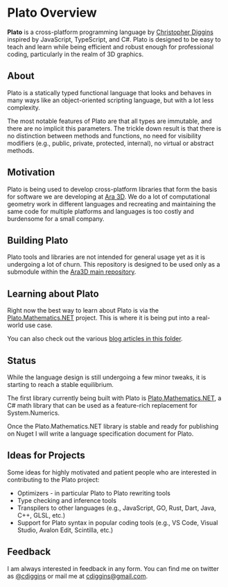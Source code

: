 
# Plato Overview

**Plato** is a cross-platform programming language by [Christopher Diggins](https://github.com/cdiggins) inspired by JavaScript, TypeScript, and C#. 
Plato is designed to be easy to teach and learn while being efficient and robust enough for 
professional coding, particularly in the realm of 3D graphics. 

## About

Plato is a statically typed functional language that looks and behaves in many ways like an 
object-oriented scripting language, but with a lot less complexity.  

The most notable features of Plato are that all types are immutable, and there are no implicit this parameters. The trickle down result is that there is no distinction between methods and functions, no need for visibility modifiers (e.g., public, private, protected, internal), no virtual or abstract methods. 

## Motivation 

Plato is being used to develop cross-platform libraries that form the basis for software we are developing at 
[Ara 3D](https://ara3d.com). We do a lot of computational geometry work in different languages
and recreating and maintaining the same code for multiple platforms and languages is too costly and burdensome for a
small company. 

## Building Plato 

Plato tools and libraries are not intended for general usage yet as it is undergoing a lot of churn. This repository is designed to be used only as a submodule within the [Ara3D main repository](https://github.com/ara3d/ara3d).   


## Learning about Plato 

Right now the best way to learn about Plato is via the 
[Plato.Mathematics.NET](https://github.com/cdiggins/Plato.Mathematics.NET) project. This is where it is being put into a real-world use case. 

You can also check out the various [blog articles in this folder](https://github.com/cdiggins/plato/tree/main/blog).

## Status

While the language design is still undergoing a few minor tweaks, it is starting to reach a stable equilibrium. 

The first library currently being built with Plato is [Plato.Mathematics.NET](https://github.com/cdiggins/Plato.Mathematics.NET), a C# math library that can be used as a feature-rich replacement for System.Numerics. 

Once the Plato.Mathematics.NET library is stable and ready for publishing on Nuget I will write a language specification document for Plato.  

## Ideas for Projects
 
Some ideas for highly motivated and patient people who are interested in contributing to the Plato project:

* Optimizers - in particular Plato to Plato rewriting tools
* Type checking and inference tools 
* Transpilers to other languages (e.g., JavaScript, GO, Rust, Dart, Java, C++, GLSL, etc.) 
* Support for Plato syntax in popular coding tools (e.g., VS Code, Visual Studio, Avalon Edit, Scintilla, etc.)

## Feedback

I am always interested in feedback in any form. You can find me on twitter as 
[@cdiggins](https://twitter.com/cdiggins) or mail me at [cdiggins@gmail.com](mailto:cdiggins@gmail.com).


